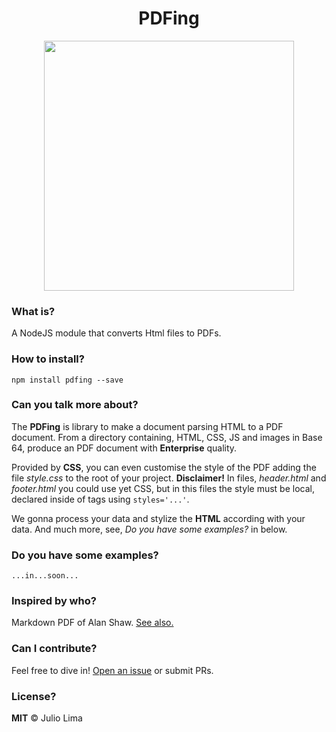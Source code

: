 <h1 align="center">PDFing</h1>

<p align="center">
  <a href="#">
    <img src="https://user-images.githubusercontent.com/17098382/98701644-4401e080-2358-11eb-9c4d-9254350d1f7c.png" align="center" width="400px"  margin="200px"/>
    </a>
</p>

<h3 align="left">What is?</h3>
A NodeJS module that converts Html files to PDFs.

<h3 align="left">How to install?</h3>
<div>
  <code>npm install pdfing --save</code>
<div>

<h3 align="left">Can you talk more about?</h3>
<div>
  <p align="left">
    The <strong>PDFing</strong> is library to make a document parsing HTML to a PDF document. From a directory containing, HTML, CSS, JS and images in Base 64,     produce an PDF document with <strong>Enterprise</strong> quality.
  </p>
  <p align="left">
    Provided by <strong>CSS</strong>, you can even customise the style of the PDF adding the file <i>style.css</i> to the root of your project. <strong>Disclaimer!</strong>  In files, <i>header.html</i> and <i>footer.html</i> you could use yet CSS, but in this files the style must be local, declared inside of tags using <code>styles='...'</code>. 
  </p>
  <p align="left">
    We gonna process your data and stylize the <strong>HTML</strong> according with your data. And much more, see, <i>Do you have some examples?</i> in below.
  </p>
</div>

<h3 align="left">Do you have some examples?</h3>
<code>...in...soon...</code>

<h3 align="left">Inspired by who?</h3>
<div>
  <span>Markdown PDF of Alan Shaw. <a href="https://github.com/alanshaw/markdown-pdf">See also.</a></span>
</div>

<h3 align="left">Can I contribute?</h3>
<div>
  <span>Feel free to dive in! <a href="https://github.com/juloko/pdfing/issues/new">Open an issue</a> or submit PRs.</span>
</div>

<h3 align="left">License?</h3>
<div>
  <span><strong>MIT</strong> © Julio Lima</span>
</div>


